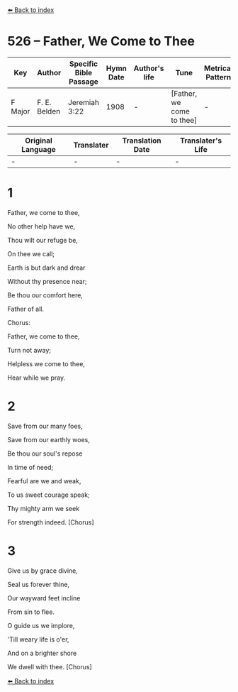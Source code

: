 [⬅️ Back to index](../README.md)

# 526 – Father, We Come to Thee

Key | Author   | Specific Bible Passage     |Hymn Date |Author's life |Tune |Metrical Pattern   |Composer/Source
-- | --------- | ---------------------------|----------|--------------|-----|-------------------|-------------  
F Major |F. E. Belden |Jeremiah 3:22 |1908 |- |[Father, we come to thee] |- |W. J. Bostwick

Original Language | Translater | Translation Date   | Translater's Life  
----------------- | --------- | --------------------|-------------     
\- |- |- |-




# 1

Father, we come to thee,

No other help have we,

Thou wilt our refuge be,

On thee we call;

Earth is but dark and drear

Without thy presence near;

Be thou our comfort here,

Father of all.



Chorus:

Father, we come to thee,

Turn not away;

Helpless we come to thee,

Hear while we pray.



# 2

Save from our many foes,

Save from our earthly woes,

Be thou our soul's repose

In time of need;

Fearful are we and weak,

To us sweet courage speak;

Thy mighty arm we seek

For strength indeed.  [Chorus]



# 3

Give us by grace divine,

Seal us forever thine,

Our wayward feet incline

From sin to flee.

O guide us we implore,

'Till weary life is o'er,

And on a brighter shore 

We dwell with thee.  [Chorus]

[⬅️ Back to index](../README.md)
